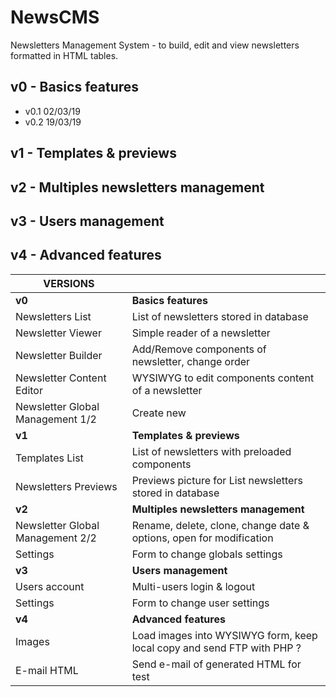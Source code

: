 NewsCMS
=======
Newsletters Management System - to build, edit and view newsletters formatted in HTML tables.

## v0 - Basics features
  * v0.1 02/03/19
  * v0.2 19/03/19
## v1 - Templates & previews
## v2 - Multiples newsletters management
## v3 - Users management
## v4 - Advanced features

| VERSIONS                         |                                                                        |
|----------------------------------|------------------------------------------------------------------------|
| **v0**                           | **Basics features**                                                    |
| Newsletters List                 | List of newsletters stored in database                                 |
| Newsletter Viewer                | Simple reader of a newsletter                                          |
| Newsletter Builder               | Add/Remove components of newsletter, change order                      |
| Newsletter Content Editor        | WYSIWYG to edit components content of a newsletter                     |
| Newsletter Global Management 1/2 | Create new                                                             |
| **v1**                           | **Templates & previews**                                               |
| Templates List                   | List of newsletters with preloaded components                          |
| Newsletters Previews             | Previews picture for List newsletters stored in database               |
| **v2**                           | **Multiples newsletters management**                                   |
| Newsletter Global Management 2/2 | Rename, delete, clone, change date & options, open for modification    |
| Settings                         | Form to change globals settings                                        |
| **v3**                           | **Users management**                                                   |
| Users account                    | Multi-users login & logout                                             |
| Settings                         | Form to change user settings                                           |
| **v4**                           | **Advanced features**                                                  |
| Images                           | Load images into WYSIWYG form, keep local copy and send FTP with PHP ? |
| E-mail HTML                      | Send e-mail of generated HTML for test                                 |
